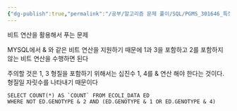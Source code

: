 ```yaml
---
{"dg-publish":true,"permalink":"/공부/알고리즘 문제 풀이/SQL/PGMS_301646_특정 형질을 가지는 대장균 찾기/","dgPassFrontmatter":true}
---
```


비트 연산을 활용해서 푸는 문제
   
   MYSQL에서 & 와 같은 비트 연산을 지원하기 때문에 1과 3을 포함하고 2를 포함하지 않는 비트 연산을 수행하면 된다
   
   주의할 것은 1, 3 형질을 포함하기 위해서는 십진수 1, 4를 & 연산 해야 한다는 것이다. 형질일 자릿수를 나타내기 때문이다

```mysql
SELECT COUNT(*) AS `COUNT` FROM ECOLI_DATA ED
WHERE NOT ED.GENOTYPE & 2 AND (ED.GENOTYPE & 1 OR ED.GENOTYPE & 4)
```
